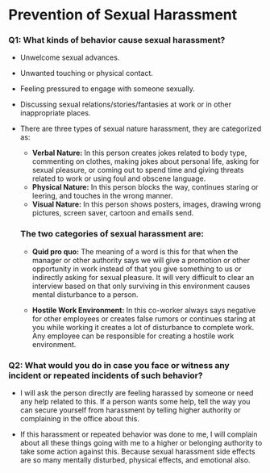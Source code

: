 # Prevention of Sexual Harassment

### Q1: What kinds of behavior cause sexual harassment?

- Unwelcome sexual advances.
- Unwanted touching or physical contact.
- Feeling pressured to engage with someone sexually.
- Discussing sexual relations/stories/fantasies at work or in other inappropriate places.
- There are three types of sexual nature harassment, they are categorized as:
 
    - **Verbal Nature:** In this person creates jokes related to body type, commenting on clothes, making jokes about personal life, asking for sexual pleasure, or coming out to spend time and giving threats related to work or using foul and obscene language.
    - **Physical Nature:** In this person blocks the way, continues staring or leering, and touches in the wrong manner.
    - **Visual Nature:** In this person shows posters, images, drawing wrong pictures, screen saver, cartoon and emails send.
 
    ### The two categories of sexual harassment are:
    - **Quid pro quo:** The meaning of a word is this for that when the manager or other authority says we will give a promotion or other opportunity in work instead of that you give something to us or indirectly asking for sexual pleasure. It will very difficult to clear an interview based on that only surviving in this environment causes mental disturbance to a person.
   
    - **Hostile Work Environment:** In this co-worker always says negative for other employees or creates false rumors or continues staring at you while working it creates a lot of disturbance to complete work. Any employee can be responsible for creating a hostile work environment.
 
### Q2: What would you do in case you face or witness any incident or repeated incidents of such behavior?
 
 - I will ask the person directly are feeling harassed by someone or need any help related to this. If a person wants some help, tell the way you can secure yourself from harassment by telling higher authority or complaining in the office about this.
 
 - If this harassment or repeated behavior was done to me, I will complain about all these things going with me to a higher or belonging authority to take some action against this. Because sexual harassment side effects are so many mentally disturbed, physical effects, and emotional also.